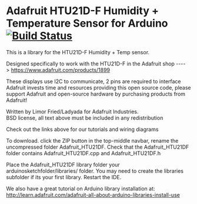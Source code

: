 # Adafruit HTU21D-F Humidity + Temperature Sensor for Arduino [![Build Status](https://travis-ci.org/adafruit/Adafruit_HTU21DF_Library.svg?branch=master)](https://travis-ci.org/adafruit/Adafruit_HTU21DF_Library)

This is a library for the HTU21D-F Humidity + Temp sensor.

Designed specifically to work with the HTU21D-F in the Adafruit shop
  ----> https://www.adafruit.com/products/1899

These displays use I2C to communicate, 2 pins are required to interface
Adafruit invests time and resources providing this open source code,
please support Adafruit and open-source hardware by purchasing
products from Adafruit!

Written by Limor Fried/Ladyada for Adafruit Industries.  
BSD license, all text above must be included in any redistribution

Check out the links above for our tutorials and wiring diagrams

To download. click the ZIP button in the top-middle navbar,
rename the uncompressed folder Adafruit_HTU21DF.
Check that the Adafruit_HTU21DF folder contains Adafruit_HTU21DF.cpp and Adafruit_HTU21DF.h

Place the Adafruit_HTU21DF library folder your arduinosketchfolder/libraries/ folder.
You may need to create the libraries subfolder if its your first library. Restart the IDE.

We also have a great tutorial on Arduino library installation at:
http://learn.adafruit.com/adafruit-all-about-arduino-libraries-install-use
